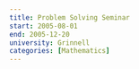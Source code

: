 ```yaml
---
title: Problem Solving Seminar
start: 2005-08-01
end: 2005-12-20
university: Grinnell
categories: [Mathematics]
---
```

